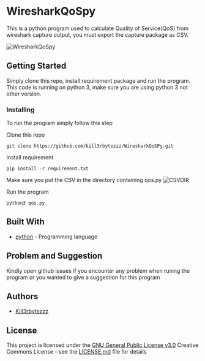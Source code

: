 # WiresharkQoSpy

This is a python program used to calculate Quality of Service(QoS) from wireshark capture output, you must export the capture package as CSV.

![WiresharkQoSpy](https://i.ibb.co.com/55tH9gB/image.png)
## Getting Started

Simply clone this repo, install requirement package and run the program.
This code is running on python 3, make sure you are using python 3 not other version.

### Installing

To run the program simply follow this step

Clone this repo

    git clone https://github.com/kill3rbytezzz/WiresharkQoSPy.git

Install requirement

    pip install -r requirement.txt

Make sure you put the CSV in the directory containing qos.py
    ![CSVDIR](https://i.ibb.co.com/fHmYW9M/image.png)

Run the program

    python3 qos.py


## Built With

  - [python](https://github.com/python) - Programming language

## Problem and Suggestion

Kindly open github issues if you encounter any problem when runing the program or you wanted to give a suggestion for
this program


## Authors

  - [Kill3rbytezzz](https://github.com/kill3rbytezzz)


## License

This project is licensed under the [GNU General Public License v3.0](LICENSE.md)
Creative Commons License - see the [LICENSE.md](LICENSE.md) file for
details
